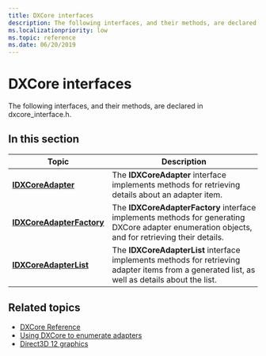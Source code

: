 ```yaml
---
title: DXCore interfaces
description: The following interfaces, and their methods, are declared in dxcore_interface.h.
ms.localizationpriority: low
ms.topic: reference
ms.date: 06/20/2019
---
```


# DXCore interfaces

The following interfaces, and their methods, are declared in dxcore_interface.h.

## In this section

| Topic | Description |
|-|-|
| [**IDXCoreAdapter**](/windows/win32/dxcore/dxcore_interface/nn-dxcore_interface-idxcoreadapter) | The **IDXCoreAdapter** interface implements methods for retrieving details about an adapter item. |
| [**IDXCoreAdapterFactory**](/windows/win32/dxcore/dxcore_interface/nn-dxcore_interface-idxcoreadapterfactory) | The **IDXCoreAdapterFactory** interface implements methods for generating DXCore adapter enumeration objects, and for retrieving their details. |
| [**IDXCoreAdapterList**](/windows/win32/dxcore/dxcore_interface/nn-dxcore_interface-idxcoreadapterlist) | The **IDXCoreAdapterList** interface implements methods for retrieving adapter items from a generated list, as well as details about the list. |

## Related topics

* [DXCore Reference](/windows/win32/dxcore/dxcore-reference)
* [Using DXCore to enumerate adapters](/windows/win32/dxcore/dxcore-enum-adapters)
* [Direct3D 12 graphics](/windows/win32/direct3d12/direct3d-12-graphics)